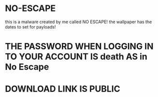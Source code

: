 # NO-ESCAPE
this is a malware created by me called NO ESCAPE!
the wallpaper has the dates to set for payloads!


# THE PASSWORD WHEN LOGGING IN TO YOUR ACCOUNT IS death AS in No Escape
# DOWNLOAD LINK IS PUBLIC 
